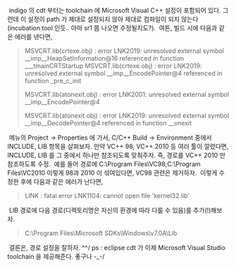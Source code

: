  indigo 의 cdt 부터는 toolchain 에 Microsoft Visual C++ 설정이 포함되어 있다. 그런데 이 설정이 path 가 제대로 설정되지 않아 제대로 컴파일이 되지 않는다(incubation tool 인듯.. 아마 sr1 쯤 나오면 수정될지도?).
 여튼, 빌드 시에 다음과 같은 에러를 낸다면,
 

> MSVCRT.lib(crtexe.obj) : error LNK2019: unresolved external symbol \_\_imp\_\_HeapSetInformation@16 referenced in function \_\_\_tmainCRTStartup
> MSVCRT.lib(crtexe.obj) : error LNK2019: unresolved external symbol \_\_imp\_\_EncodePointer@4 referenced in function \_pre\_c\_init
>
> MSVCRT.lib(atonexit.obj) : error LNK2001: unresolved external symbol \_\_imp\_\_EncodePointer@4
>
> MSVCRT.lib(atonexit.obj) : error LNK2019: unresolved external symbol \_\_imp\_\_DecodePointer@4 referenced in function \_\_onexit

 메뉴의 Project -&gt; Properties 에 가서, C/C++ Build -&gt; Environment 중에서 INCLUDE, LIB 항목을 살펴보자.
만약 VC++ 98, VC++ 2010 등 여러 툴이 깔렸다면, INCLUDE, LIB 를 그 중에서 하나만 참조되도록 맞춰주자. 즉, 경로를 VC++ 2010 만 참조하도록 수정.
 예를 들어 경로에 C:\\Program Files\\VC98;C:\\Program Files\\VC2010 이렇게 98과 2010 이 섞여있다면, VC98 관련은 제거하자.
 이렇게 수정한 후에 다음과 같은 에러가 난다면,
> LINK : fatal error LNK1104: cannot open file 'kernel32.lib'

 LIB 경로에 다음 경로(디렉토리명은 자신의 환경에 따라 다를 수 있음)를 추가(!)해보자.
> C:\\Program Files\\Microsoft SDKs\\Windows\\v7.0A\\Lib

 결론은, 경로 설정을 잘하자. ^^/
ps : eclipse cdt 가 이제 Microsoft Visual Studio toolchain 을 제공해준다. 좋구나 -\_-/
